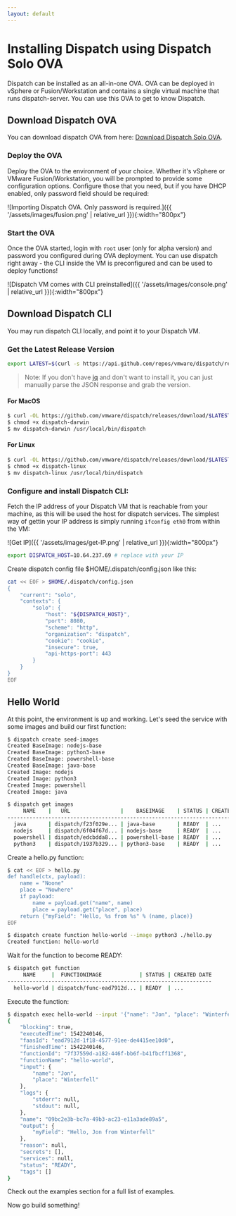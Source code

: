 ```yaml
---
layout: default
---
```

# Installing Dispatch using Dispatch Solo OVA

Dispatch can be installed as an all-in-one OVA. OVA can be deployed in vSphere or Fusion/Workstation and contains a single virtual machine that runs dispatch-server. You can use this OVA to get to know Dispatch.

## Download Dispatch OVA
You can download dispatch OVA from here: [Download Dispatch Solo OVA](http://vmware-dispatch.s3-website-us-west-2.amazonaws.com/ova/dispatch-latest-solo.ova).

### Deploy the OVA
Deploy the OVA to the environment of your choice. Whether it's vSphere or VMware Fusion/Workstation, you will be prompted to provide some configuration options. Configure those that you need, but if you have DHCP enabled, only password field should be required:

![Importing Dispatch OVA. Only password is required.]({{ '/assets/images/fusion.png' | relative_url }}){:width="800px"}

### Start the OVA
Once the OVA started, login with `root` user (only for alpha version) and password you configured during OVA deployment. You can use dispatch right away - the CLI inside the VM is preconfigured and can be used to deploy functions!

![Dispatch VM comes with CLI preinstalled]({{ '/assets/images/console.png' | relative_url }}){:width="800px"}

## Download Dispatch CLI
You may run dispatch CLI locally, and point it to your Dispatch VM.

### Get the Latest Release Version
```bash
export LATEST=$(curl -s https://api.github.com/repos/vmware/dispatch/releases/latest | jq -r .name)
```

>Note: If you don't have [jq](https://stedolan.github.io/jq/) and don't want to install it, you can just manually parse
>the JSON response and grab the version.

#### For MacOS
```bash
$ curl -OL https://github.com/vmware/dispatch/releases/download/$LATEST/dispatch-darwin
$ chmod +x dispatch-darwin
$ mv dispatch-darwin /usr/local/bin/dispatch
```

#### For Linux
```bash
$ curl -OL https://github.com/vmware/dispatch/releases/download/$LATEST/dispatch-linux
$ chmod +x dispatch-linux
$ mv dispatch-linux /usr/local/bin/dispatch
```

### Configure and install Dispatch CLI:

Fetch the IP address of your Dispatch VM that is reachable from your machine, as this will be used the host for dispatch services.  The simplest way of gettin your IP address is simply running `ifconfig eth0` from within the
VM:

![Get IP]({{ '/assets/images/get-IP.png' | relative_url }}){:width="800px"}


```bash
export DISPATCH_HOST=10.64.237.69 # replace with your IP
```

Create dispatch config file $HOME/.dispatch/config.json like this:
```bash
cat << EOF > $HOME/.dispatch/config.json
{
    "current": "solo",
    "contexts": {
        "solo": {
            "host": "${DISPATCH_HOST}",
            "port": 8080,
            "scheme": "http",
            "organization": "dispatch",
            "cookie": "cookie",
            "insecure": true,
            "api-https-port": 443
        }
    }
}
EOF
```

## Hello World

At this point, the environment is up and working.  Let's seed the service
with some images and build our first function:

```bash
$ dispatch create seed-images
Created BaseImage: nodejs-base
Created BaseImage: python3-base
Created BaseImage: powershell-base
Created BaseImage: java-base
Created Image: nodejs
Created Image: python3
Created Image: powershell
Created Image: java
```
```bash
$ dispatch get images
     NAME    |   URL                |    BASEIMAGE    | STATUS | CREATED DATE
-----------------------------------------------------------------------------
  java       | dispatch/f23f029e... | java-base       | READY  | ...
  nodejs     | dispatch/6f04f67d... | nodejs-base     | READY  | ...
  powershell | dispatch/edcbdda8... | powershell-base | READY  | ...
  python3    | dispatch/1937b329... | python3-base    | READY  | ...
```
Create a hello.py function:
```bash
$ cat << EOF > hello.py
def handle(ctx, payload):
    name = "Noone"
    place = "Nowhere"
    if payload:
        name = payload.get("name", name)
        place = payload.get("place", place)
    return {"myField": "Hello, %s from %s" % (name, place)}
EOF
```
```bash
$ dispatch create function hello-world --image python3 ./hello.py
Created function: hello-world
```
Wait for the function to become READY:
```bash
$ dispatch get function
     NAME     |  FUNCTIONIMAGE            | STATUS | CREATED DATE
-----------------------------------------------------------------
  hello-world | dispatch/func-ead7912d... | READY  | ...
```
Execute the function:
```bash
$ dispatch exec hello-world --input '{"name": "Jon", "place": "Winterfell"}' --wait
{
    "blocking": true,
    "executedTime": 1542240146,
    "faasId": "ead7912d-1f18-4577-91ee-de4415ee10d0",
    "finishedTime": 1542240146,
    "functionId": "7f37559d-a182-446f-bb6f-b41fbcff1368",
    "functionName": "hello-world",
    "input": {
        "name": "Jon",
        "place": "Winterfell"
    },
    "logs": {
        "stderr": null,
        "stdout": null,
    },
    "name": "09bc2e3b-bc7a-49b3-ac23-e11a3ade89a5",
    "output": {
        "myField": "Hello, Jon from Winterfell"
    },
    "reason": null,
    "secrets": [],
    "services": null,
    "status": "READY",
    "tags": []
}
```

Check out the examples section for a full list of examples.

Now go build something!
